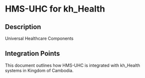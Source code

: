 # HMS-UHC for kh_Health

## Description

Universal Healthcare Components

## Integration Points

This document outlines how HMS-UHC is integrated with kh_Health systems in Kingdom of Cambodia.
